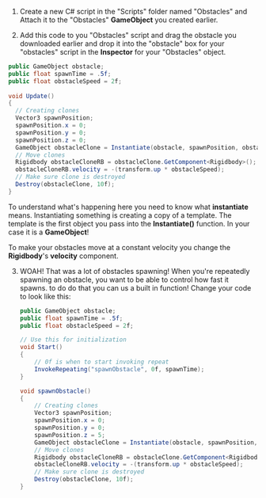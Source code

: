 1. Create a new C# script in the "Scripts" folder named "Obstacles" and Attach it to the "Obstacles" **GameObject** you created earlier.

2. Add this code to you "Obstacles" script and drag the obstacle you downloaded earlier and drop it into the "obstacle" box for your "obstacles" script in the **Inspector** for your "Obstacles" object.

  ```csharp
  public GameObject obstacle;
  public float spawnTime = .5f;
  public float obstacleSpeed = 2f;
   
  void Update()
  {
    // Creating clones
    Vector3 spawnPosition;
    spawnPosition.x = 0;
    spawnPosition.y = 0;
    spawnPosition.z = 0;
    GameObject obstacleClone = Instantiate(obstacle, spawnPosition, obstacle.transform.rotation) as GameObject;
    // Move clones
    Rigidbody obstacleCloneRB = obstacleClone.GetComponent<Rigidbody>();
    obstacleCloneRB.velocity = -(transform.up * obstacleSpeed);
    // Make sure clone is destroyed
    Destroy(obstacleClone, 10f);
  }
  ```
  To understand what's happening here you need to know what **instantiate** means. Instantiating something is creating a copy of a template. The template is the first object you pass into the **Instantiate()** function. In your case it is a **GameObject**!
  
  To make your obstacles move at a constant velocity you change the **Rigidbody**'s **velocity** component.
  
3. WOAH! That was a lot of obstacles spawning! When you're repeatedly spawning an obstacle, you want to be able to control how fast it spawns. to do do that you can us a built in function! Change your code to look like this:

    ```csharp
    public GameObject obstacle;
    public float spawnTime = .5f;
    public float obstacleSpeed = 2f;

    // Use this for initialization
    void Start()
    {
        // 0f is when to start invoking repeat
        InvokeRepeating("spawnObstacle", 0f, spawnTime);
    }

    void spawnObstacle()
    {
        // Creating clones
        Vector3 spawnPosition;
        spawnPosition.x = 0;
        spawnPosition.y = 0;
        spawnPosition.z = 5;
        GameObject obstacleClone = Instantiate(obstacle, spawnPosition, obstacle.transform.rotation) as GameObject;
        // Move clones
        Rigidbody obstacleCloneRB = obstacleClone.GetComponent<Rigidbody>();
        obstacleCloneRB.velocity = -(transform.up * obstacleSpeed);
        // Make sure clone is destroyed
        Destroy(obstacleClone, 10f);
    }
    ```